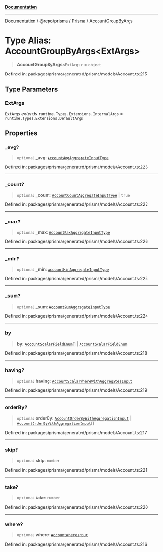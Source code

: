 [**Documentation**](../../../../../README.md)

***

[Documentation](../../../../../README.md) / [@repo/prisma](../../../README.md) / [Prisma](../README.md) / AccountGroupByArgs

# Type Alias: AccountGroupByArgs\<ExtArgs\>

> **AccountGroupByArgs**\<`ExtArgs`\> = `object`

Defined in: packages/prisma/generated/prisma/models/Account.ts:215

## Type Parameters

### ExtArgs

`ExtArgs` *extends* `runtime.Types.Extensions.InternalArgs` = `runtime.Types.Extensions.DefaultArgs`

## Properties

### \_avg?

> `optional` **\_avg**: [`AccountAvgAggregateInputType`](AccountAvgAggregateInputType.md)

Defined in: packages/prisma/generated/prisma/models/Account.ts:223

***

### \_count?

> `optional` **\_count**: [`AccountCountAggregateInputType`](AccountCountAggregateInputType.md) \| `true`

Defined in: packages/prisma/generated/prisma/models/Account.ts:222

***

### \_max?

> `optional` **\_max**: [`AccountMaxAggregateInputType`](AccountMaxAggregateInputType.md)

Defined in: packages/prisma/generated/prisma/models/Account.ts:226

***

### \_min?

> `optional` **\_min**: [`AccountMinAggregateInputType`](AccountMinAggregateInputType.md)

Defined in: packages/prisma/generated/prisma/models/Account.ts:225

***

### \_sum?

> `optional` **\_sum**: [`AccountSumAggregateInputType`](AccountSumAggregateInputType.md)

Defined in: packages/prisma/generated/prisma/models/Account.ts:224

***

### by

> **by**: [`AccountScalarFieldEnum`](AccountScalarFieldEnum.md)[] \| [`AccountScalarFieldEnum`](AccountScalarFieldEnum.md)

Defined in: packages/prisma/generated/prisma/models/Account.ts:218

***

### having?

> `optional` **having**: [`AccountScalarWhereWithAggregatesInput`](AccountScalarWhereWithAggregatesInput.md)

Defined in: packages/prisma/generated/prisma/models/Account.ts:219

***

### orderBy?

> `optional` **orderBy**: [`AccountOrderByWithAggregationInput`](AccountOrderByWithAggregationInput.md) \| [`AccountOrderByWithAggregationInput`](AccountOrderByWithAggregationInput.md)[]

Defined in: packages/prisma/generated/prisma/models/Account.ts:217

***

### skip?

> `optional` **skip**: `number`

Defined in: packages/prisma/generated/prisma/models/Account.ts:221

***

### take?

> `optional` **take**: `number`

Defined in: packages/prisma/generated/prisma/models/Account.ts:220

***

### where?

> `optional` **where**: [`AccountWhereInput`](AccountWhereInput.md)

Defined in: packages/prisma/generated/prisma/models/Account.ts:216
